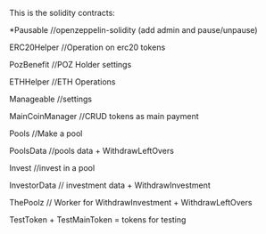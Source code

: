 This is the solidity contracts:

*Pausable //openzeppelin-solidity (add admin and pause/unpause)

ERC20Helper //Operation on erc20 tokens

PozBenefit //POZ Holder settings

ETHHelper //ETH Operations

Manageable //settings

MainCoinManager //CRUD tokens as main payment

Pools //Make a pool

PoolsData //pools data + WithdrawLeftOvers

Invest //invest in a pool

InvestorData // investment data + WithdrawInvestment

ThePoolz // Worker for WithdrawInvestment + WithdrawLeftOvers

TestToken + TestMainToken = tokens for testing 
